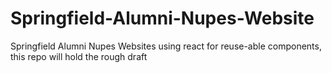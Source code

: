 # Springfield-Alumni-Nupes-Website
Springfield Alumni Nupes Websites using react for reuse-able components, this repo will hold the rough draft 
